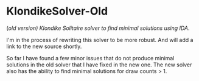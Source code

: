 KlondikeSolver-Old
==================

(*old version) Klondike Solitaire solver to find minimal solutions using IDA*.

I'm in the process of rewriting this solver to be more robust. And will add a link to the new source shortly.

So far I have found a few minor issues that do not produce minimal solutions in the old solver
that I have fixed in the new one. The new solver also has the ability to find minimal solutions for draw counts > 1.
